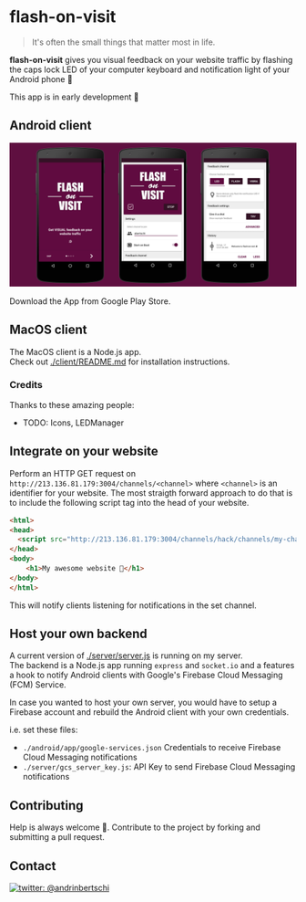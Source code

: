 # flash-on-visit

> It's often the small things that matter most in life.  

**flash-on-visit** gives you visual feedback on your website traffic by flashing the caps lock LED of your computer keyboard and notification light of your Android phone :yellow_heart:


This app is in early development :feet:

## Android client

<p align="center">
  <img src='.github/phone_showcase.png' />
</p>

Download the App from Google Play Store.

## MacOS client
The MacOS client is a Node.js app.  
Check out [./client/README.md](client/README.md) for installation instructions.

### Credits
Thanks to these amazing people:
- TODO: Icons, LEDManager

## Integrate on your website
Perform an HTTP GET request on `http://213.136.81.179:3004/channels/<channel>` where `<channel>` is an identifier for your website. The most straigth forward approach to do that is to include the following script tag into the head of your website.

```html
<html>
<head>
  <script src="http://213.136.81.179:3004/channels/hack/channels/my-channel-identifier"/></script>
</head>
<body>
    <h1>My awesome website 🚀</h1>
</body>
</html>
```

This will notify clients listening for notifications in the set channel.

## Host your own backend
A current version of [./server/server.js](server/server.js) is running on my server.  
The backend is a Node.js app running `express` and `socket.io` and a features a hook to notify Android clients
with Google's Firebase Cloud Messaging (FCM) Service. 

In case you wanted to host your own server, you would have to setup a Firebase account and rebuild the Android client with your own credentials.

i.e. set these files:
- `./android/app/google-services.json` Credentials to receive Firebase Cloud Messaging notifications
- `./server/gcs_server_key.js`: API Key to send Firebase Cloud Messaging notifications

## Contributing

Help is always welcome :yellow_heart:. Contribute to the project by forking and submitting a pull request.

## Contact
[![twitter: @andrinbertschi]( https://img.shields.io/badge/twitter-andrinbertschi-yellow.svg?style=flat-square)](http://twitter.com/andrinbertschi)
